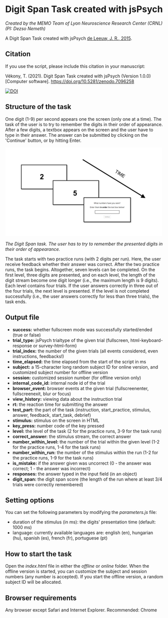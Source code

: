 # Digit Span Task created with jsPsych

<i>Created by the MEMO Team of Lyon Neuroscience Research Center (CRNL) (PI: Dezso Nemeth)</i>
 
<p>A Digit Span Task created with jsPsych <a href="https://link.springer.com/article/10.3758/s13428-014-0458-y">de Leeuw, J. R., 2015</a>.</p>

<h2>Citation</h2>
If you use the script, please include this citation in your manuscript:

Vékony, T. (2021). Digit Span Task created with jsPsych (Version 1.0.0) [Computer software]. https://doi.org/10.5281/zenodo.7096258

<a href="https://zenodo.org/badge/latestdoi/343400302"><img src="https://zenodo.org/badge/343400302.svg" alt="DOI"></a>

<h2>Structure of the task</h2>
<p>One digit (1-9) per second appears one the screen (only one at a time). The task of the user is to try to remember the digits in their order of appearance. After a few digits, a textbox appears on the screen and the user have to type in their answer. The answer can be submitted by clicking on the 'Continue' button, or by hitting Enter.</p>

<img src="static/images/instruction.png" width="500px" /><figcaption><i>The Digit Span task. The user has to try to remember the presented digits in their order of appearance.</i></figcaption>
 
<p>The task starts with two practice runs (with 2 digits per run). Here, the user receive feedback whether their answer was correct. After the two practice runs, the task begins. Altogether, seven levels can be completed. On the first level, three digits are presented, and on each level, the length of the digit stream become one digit longer (i.e., the maximum length is 9 digits). Each level contains four trials. If the user answers correctly in three out of the four trials, the next level is presented. If the level is not completed successfully (i.e., the user answers correctly for less than three trials), the task ends.</p>

<h2>Output file</h2>

- <strong>success:</strong> whether fullscreen mode was successfully started/ended (true or false)
- <strong>trial_type:</strong> jsPsych trialtype of the given trial (fullscreen, html-keyboard-response or survey-html-form)
- <strong>trial_index:</strong> the number of the given trials (all events considered, even instructions, feedbacks!)
- <strong>time_elapsed:</strong> the time elapsed from the start of the script in ms
- <strong>subject:</strong> a 15-character long random subject ID for online version, and customized subject number for offline version
- <strong>session:</strong> customized session number (for offline version only)
- <strong>internal_code_id:</strong> internal node id of the trial
- <strong>browser_event:</strong> browser events at the given trial (fullscreenenter, fullscreenexit, blur or focus)
- <strong>view_history:</strong> viewing data about the instruction trial
- <strong>rt:</strong> the reaction time for submitting the answer
- <strong>test_part:</strong> the part of the task (instruction, start_practice, stimulus, answer, feedback, start_task, debrief)
- <strong>stimulus:</strong> stimulus on the screen in HTML
- <strong>key_press:</strong> number code of the key pressed
- <strong>level:</strong> the level of the task (2 for the practice runs, 3-9 for the task runs)
- <strong>correct_answer:</strong> the stimulus stream, the correct answer
- <strong>number_within_level:</strong> the number of the trial within the given level (1-2 for the practice runs, 1-4 for the task runs)
- <strong>number_within_run:</strong> the number of the stimulus within the run (1-2 for the practice runs, 1-9 for the task runs)
- <strong>is_mistake:</strong> if the answer given was uncorrect (0 - the answer was correct; 1 - the answer was incorrect)
- <strong>responses:</strong> the answer typed in the input field (in an object)
- <strong>digit_span:</strong> the digit span score (the length of the run where at least 3/4 trials were correctly remembered)

<h2>Setting options</h2>
<p>You can set the following parameters by modifying the <i>parameters.js</i> file:</p>
<ul>
    <li>duration of the stimulus (in ms): the digits' presentation time (default: 1000 ms)</li>
    <li>language: currently available languages are: english (en), hungarian (hu), spanish (es), french (fr), portuguese (pt)</li>
</ul>

<h2>How to start the task</h2>
Open the <i>index.html</i> file in either the <i>offline</i> or <i>online</i> folder. When the offline version is started, you can customize the subject and session numbers (any number is accepted). If you start the offline version, a random subject ID will be allocated.

<h2>Browser requirements</h2>
<p>Any browser except Safari and Internet Explorer. Recommended: Chrome</p>
